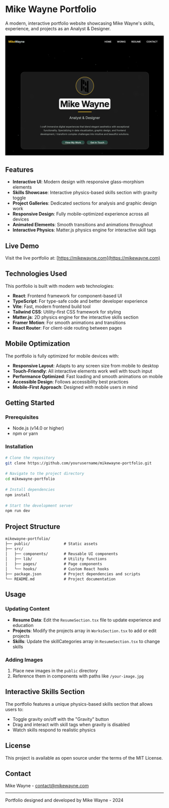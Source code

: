 # Mike Wayne Portfolio

A modern, interactive portfolio website showcasing Mike Wayne's skills, experience, and projects as an Analyst & Designer.

![Mike Wayne Portfolio](public/og-image.png)

## Features

- **Interactive UI**: Modern design with responsive glass-morphism elements
- **Skills Showcase**: Interactive physics-based skills section with gravity toggle
- **Project Galleries**: Dedicated sections for analysis and graphic design work
- **Responsive Design**: Fully mobile-optimized experience across all devices
- **Animated Elements**: Smooth transitions and animations throughout
- **Interactive Physics**: Matter.js physics engine for interactive skill tags

## Live Demo

Visit the live portfolio at: [https://mikewayne.com](https://mikewayne.com)

## Technologies Used

This portfolio is built with modern web technologies:

- **React**: Frontend framework for component-based UI
- **TypeScript**: For type-safe code and better developer experience
- **Vite**: Fast, modern frontend build tool
- **Tailwind CSS**: Utility-first CSS framework for styling
- **Matter.js**: 2D physics engine for the interactive skills section
- **Framer Motion**: For smooth animations and transitions
- **React Router**: For client-side routing between pages

## Mobile Optimization

The portfolio is fully optimized for mobile devices with:

- **Responsive Layout**: Adapts to any screen size from mobile to desktop
- **Touch-Friendly**: All interactive elements work well with touch input
- **Performance Optimized**: Fast loading and smooth animations on mobile
- **Accessible Design**: Follows accessibility best practices
- **Mobile-First Approach**: Designed with mobile users in mind

## Getting Started

### Prerequisites

- Node.js (v14.0 or higher)
- npm or yarn

### Installation

```bash
# Clone the repository
git clone https://github.com/yourusername/mikewayne-portfolio.git

# Navigate to the project directory
cd mikewayne-portfolio

# Install dependencies
npm install

# Start the development server
npm run dev
```

## Project Structure

```
mikewayne-portfolio/
├── public/               # Static assets
├── src/
│   ├── components/       # Reusable UI components
│   ├── lib/              # Utility functions
│   ├── pages/            # Page components
│   └── hooks/            # Custom React hooks
├── package.json          # Project dependencies and scripts
└── README.md             # Project documentation
```

## Usage

### Updating Content

- **Resume Data**: Edit the `ResumeSection.tsx` file to update experience and education
- **Projects**: Modify the projects array in `WorksSection.tsx` to add or edit projects
- **Skills**: Update the skillCategories array in `ResumeSection.tsx` to change skills

### Adding Images

1. Place new images in the `public` directory
2. Reference them in components with paths like `/your-image.jpg`

## Interactive Skills Section

The portfolio features a unique physics-based skills section that allows users to:

- Toggle gravity on/off with the "Gravity" button
- Drag and interact with skill tags when gravity is disabled
- Watch skills respond to realistic physics

## License

This project is available as open source under the terms of the MIT License.

## Contact

Mike Wayne - [contact@mikewayne.com](mailto:contact@mikewayne.com)

---

Portfolio designed and developed by Mike Wayne - 2024
